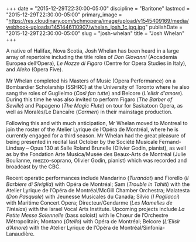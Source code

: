 +++
date = "2015-12-29T22:30:00-05:00"
discipline = "Baritone"
lastmod = "2015-12-29T22:30:00-05:00"
primary_image = "https://res.cloudinary.com/schmopera/image/upload/v1545409169/media/webhook-uploads/1451446110907/whelan_josh_1c.jpg.jpg"
publishDate = "2015-12-29T22:30:00-05:00"
slug = "josh-whelan"
title = "Josh Whelan"
+++

A native of Halifax, Nova Scotia, Josh Whelan has been heard in a large array of repertoire including the title roles of *Don Giovanni* (Accademia Europea dell’Opera), *Le Nozze di Figaro* (Centre for Opera Studies in Italy), and *Aleko* (Opera Five).

Mr Whelan completed his Masters of Music (Opera Performance) on a Bombardier Scholarship (SSHRC) at the University of Toronto where he also sang the roles of Guglielmo (*Così fan tutte*) and Belcore (*L’elisir d’amore*). During this time he was also invited to perform Figaro (*The Barber of Seville*) and Papageno (*The Magic Flute*) on tour for Saskatoon Opera, as well as Moralès/Le Dancaïre (*Carmen*) in their mainstage production.

Following this and with much anticipation, Mr Whelan moved to Montreal to join the roster of the Atelier Lyrique de l’Opéra de Montréal, where he is currently engaged for a third season. Mr Whelan had the great pleasure of being presented in recital last October by the Société Musicale Fernand-Lindsay – Opus 130 at Salle Roland Brunelle (Olivier Godin, pianist), as well as by the Fondation Arte Musica/Musée des Beaux-Arts de Montréal (Julie Boulianne, mezzo-soprano, Olivier Godin, pianist) which was recorded and broadcast by the CBC. 

Recent operatic performances include Mandarino (*Turandot*) and Fiorello (*Il Barbiere di Siviglia*) with Opéra de Montréal; Sam (*Trouble in Tahiti*) with the Atelier Lyrique de l’Opéra de Montréal/McGill Chamber Orchestra; Malatesta (*Don Pasquale*) with Jeunesse Musicales du Canada; Silvio (*I Pagliacci*) with Maritime Concert Opera; Directeur/Gendarme (*Les Mamelles de Tirésias*) with the Israel Vocal Arts Institute. Upcoming projects include *La Petite Messe Solennelle* (bass soloist) with le Chœur de l’Orchestre Métropolitain; Montano (*Otello*) with Opéra de Montréal; Belcore (*L’Elisir d’Amore*) with the Atelier Lyrique de l’Opéra de Montréal/Sinfonia-Lanaudière.
